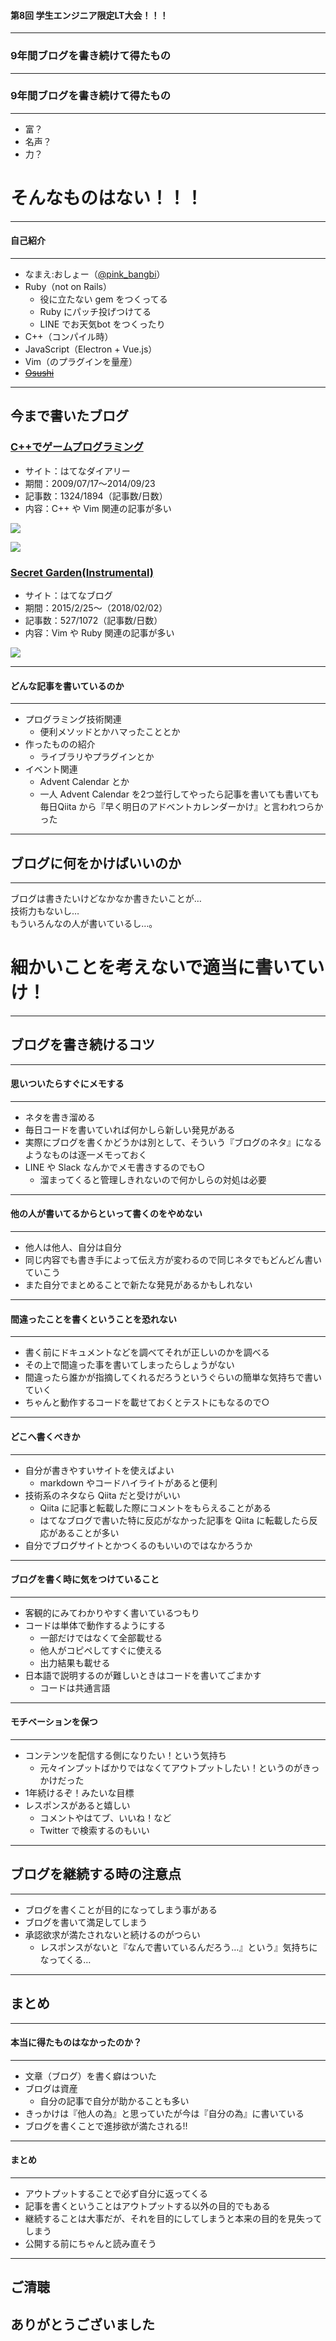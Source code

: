 #### 第8回 学生エンジニア限定LT大会！！！
- - -
### 9年間ブログを書き続けて得たもの

---

### 9年間ブログを書き続けて得たもの
- - -

* 富？   <!-- .element: class="fragment" -->
* 名声？   <!-- .element: class="fragment" -->
* 力？   <!-- .element: class="fragment" -->

# そんなものはない！！！   <!-- .element: class="fragment" -->

---

#### 自己紹介
- - -

* なまえ:おしょー（[@pink_bangbi](https://twitter.com/pink_bangbi)）
* Ruby（not on Rails）
  * 役に立たない gem をつくってる
  * Ruby にパッチ投げつけてる
  * LINE でお天気bot をつくったり
* C++（コンパイル時）
* JavaScript（Electron + Vue.js）
* Vim（のプラグインを量産）
* <del>[Osushi](https://osushi.love/pink_bangbi)</del>   <!-- .element: class="fragment" -->

---

## 今まで書いたブログ

>>>

### [C++でゲームプログラミング](http://d.hatena.ne.jp/osyo-manga/)

* サイト：はてなダイアリー
* 期間：2009/07/17〜2014/09/23
* 記事数：1324/1894（記事数/日数）
* 内容：C++ や Vim 関連の記事が多い

![](https://cdn-ak.f.st-hatena.com/images/fotolife/o/osyo-manga/20140102/20140102222418.png)

>>>

![](https://i.gyazo.com/863b86e32acedf1d81b1d3c2f28f5e8f.png)

>>>

### [Secret Garden(Instrumental)](http://secret-garden.hatenablog.com/)

* サイト：はてなブログ
* 期間：2015/2/25〜（2018/02/02）
* 記事数：527/1072（記事数/日数）
* 内容：Vim や Ruby 関連の記事が多い

![](https://i.gyazo.com/896645cf8bf9d0d8fb6bed116c2b8f33.png)

---

#### どんな記事を書いているのか
- - -

* プログラミング技術関連  <!-- .element: class="fragment" -->
  * 便利メソッドとかハマったこととか
* 作ったものの紹介  <!-- .element: class="fragment" -->
  * ライブラリやプラグインとか
* イベント関連     <!-- .element: class="fragment" -->
  * Advent Calendar とか
  * 一人 Advent Calendar を2つ並行してやったら記事を書いても書いても毎日Qiita から『早く明日のアドベントカレンダーかけ』と言われつらかった

---

## ブログに何をかけばいいのか
- - -

ブログは書きたいけどなかなか書きたいことが…  
技術力もないし…  
もういろんなの人が書いているし…。   <!-- .element: class="fragment" -->

# 細かいことを考えないで適当に書いていけ！    <!-- .element: class="fragment" -->

---

## ブログを書き続けるコツ

---

#### 思いついたらすぐにメモする
- - -

* ネタを書き溜める            <!-- .element: class="fragment" -->
* 毎日コードを書いていれば何かしら新しい発見がある          <!-- .element: class="fragment" -->
* 実際にブログを書くかどうかは別として、そういう『ブログのネタ』になるようなものは逐一メモっておく    <!-- .element: class="fragment" -->
* LINE や Slack なんかでメモ書きするのでも○    <!-- .element: class="fragment" -->
  * 溜まってくると管理しきれないので何かしらの対処は必要

---

#### 他の人が書いてるからといって書くのをやめない
- - -

* 他人は他人、自分は自分            <!-- .element: class="fragment" -->
* 同じ内容でも書き手によって伝え方が変わるので同じネタでもどんどん書いていこう            <!-- .element: class="fragment" -->
* また自分でまとめることで新たな発見があるかもしれない            <!-- .element: class="fragment" -->

---

#### 間違ったことを書くということを恐れない
- - -

* 書く前にドキュメントなどを調べてそれが正しいのかを調べる            <!-- .element: class="fragment" -->
* その上で間違った事を書いてしまったらしょうがない            <!-- .element: class="fragment" -->
* 間違ったら誰かが指摘してくれるだろうというぐらいの簡単な気持ちで書いていく            <!-- .element: class="fragment" -->
* ちゃんと動作するコードを載せておくとテストにもなるので○            <!-- .element: class="fragment" -->

---

#### どこへ書くべきか
- - -

* 自分が書きやすいサイトを使えばよい            <!-- .element: class="fragment" -->
  * markdown やコードハイライトがあると便利
* 技術系のネタなら Qiita だと受けがいい            <!-- .element: class="fragment" -->
  * Qiita に記事と転載した際にコメントをもらえることがある
  * はてなブログで書いた特に反応がなかった記事を Qiita に転載したら反応があることが多い
* 自分でブログサイトとかつくるのもいいのではなかろうか            <!-- .element: class="fragment" -->

---

#### ブログを書く時に気をつけていること
- - -

* 客観的にみてわかりやすく書いているつもり            <!-- .element: class="fragment" -->
* コードは単体で動作するようにする            <!-- .element: class="fragment" -->
  * 一部だけではなくて全部載せる
  * 他人がコピペしてすぐに使える
  * 出力結果も載せる
* 日本語で説明するのが難しいときはコードを書いてごまかす            <!-- .element: class="fragment" -->
  * コードは共通言語

---

#### モチベーションを保つ
- - -

* コンテンツを配信する側になりたい！という気持ち            <!-- .element: class="fragment" -->
  * 元々インプットばかりではなくてアウトプットしたい！というのがきっかけだった
* 1年続けるぞ！みたいな目標            <!-- .element: class="fragment" -->
* レスポンスがあると嬉しい            <!-- .element: class="fragment" -->
  * コメントやはてブ、いいね！など
  * Twitter で検索するのもいい

---

## ブログを継続する時の注意点
- - -

* ブログを書くことが目的になってしまう事がある           <!-- .element: class="fragment" -->
* ブログを書いて満足してしまう           <!-- .element: class="fragment" -->
* 承認欲求が満たされないと続けるのがつらい           <!-- .element: class="fragment" -->
  * レスポンスがないと『なんで書いているんだろう…』という』気持ちになってくる…

---

## まとめ

---

#### 本当に得たものはなかったのか？
- - -

* 文章（ブログ）を書く癖はついた           <!-- .element: class="fragment" -->
* ブログは資産           <!-- .element: class="fragment" -->
  * 自分の記事で自分が助かることも多い
* きっかけは『他人の為』と思っていたが今は『自分の為』に書いている           <!-- .element: class="fragment" -->
* ブログを書くことで進捗欲が満たされる!!           <!-- .element: class="fragment" -->

---

#### まとめ
- - -

* アウトプットすることで必ず自分に返ってくる           <!-- .element: class="fragment" -->
* 記事を書くということはアウトプットする以外の目的でもある           <!-- .element: class="fragment" -->
* 継続することは大事だが、それを目的にしてしまうと本来の目的を見失ってしまう          <!-- .element: class="fragment" -->
* 公開する前にちゃんと読み直そう        <!-- .element: class="fragment" -->


---

## ご清聴
## ありがとうございました
